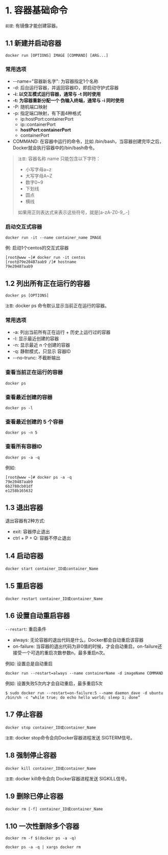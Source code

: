 # 1. 容器基础命令

`前提`: 有镜像才能创建容器。

## 1.1 新建并启动容器

```
docker run [OPTIONS] IMAGE [COMMAND] [ARG...]
```

### 常用选项
* --name="容器新名字": 为容器指定1个名称
* -d: 后台运行容器，并返回容器ID，即启动守护式容器
* **-i: 以交互模式运行容器，通常与 -t 同时使用**
* **-t: 为容器重新分配一个 伪输入终端，通常与 -i 同时使用**
* -P: 随机端口映射
* -p: 指定端口映射，有下面4种格式
    * ip:hostPort:containerPort
    * ip::containerPort
    * **hostPort:containerPort**
    * containerPort
* COMMAND: 在容器中运行的命令，比如 /bin/bash，当容器创建完毕之后，Docker就会执行容器中的/bin/bash命令。

> `注意`: 容器名称 name 只能包含以下字符：
> * 小写字母a~z
> * 大写字母A~Z
> * 数字0~9
> * 下划线
> * 圆点
> * 横线
>
> 如果用正则表达式来表示这些符号，就是[a-zA-Z0-9_.-]


### 启动交互式容器

```shell script
docker run -it --name container_name IMAGE
```

例: 启动1个centos的交互式容器

```shell script
[root@www ~]# docker run -it centos
[root@79e20487aab9 /]# hostname
79e20487aab9
```


## 1.2 列出所有正在运行的容器

```shell script
docker ps [OPTIONS]
```

`注意`: docker ps 命令默认显示当前正在运行的容器。

### 常用选项
* -a: 列出当前所有正在运行 + 历史上运行过的容器
* -l: 显示最近创建的容器
* -n: 显示最近 n 个创建的容器
* -q: 静默模式，只显示 容器ID
* --no-trunc: 不截断输出

### 查看当前正在运行的容器
```shell script
docker ps
```

### 查看最近创建的容器
```shell script
docker ps -l
```

### 查看最近创建的 5 个容器
```shell script
docker ps -n 5
```


### 查看所有容器ID

```shell script
docker ps -a -q
```

例如:

```shell script
[root@www ~]# docker ps -a -q
79e20487aab9
6b2788cb01df
e1258b165632
```

## 1.3 退出容器

退出容器有2种方式:
* exit: 容器停止退出
* ctrl + P + Q: 容器不停止退出

## 1.4 启动容器
```shell script
docker start container_ID或container_Name
```

## 1.5 重启容器
```shell script
docker restart container_ID或container_Name
```

## 1.6 设置自动重启容器
`--restart`: 重启条件
* always: 无论容器的退出代码是什么，Docker都会自动重启该容器
* on-failure: 当容器的退出代码为非0值的时候，才会自动重启，on-failure还接受一个可选的重启次数参数n，最多重启n次。

例如: 设置总是自动重启
```shell
docker run --restart=always --name containerName -d imageName COMMAND
```

例如: 设置失败5次内才会自动重启，最多重启5次
```shell
$ sudo docker run --restart=on-failure:5 --name daemon_dave -d ubuntu /bin/sh -c "while true; do echo hello world; sleep 1; done”
```


## 1.7 停止容器
```shell script
docker stop container_ID或container_Name
```

`注意`: docker stop命令会向Docker容器进程发送 SIGTERM信号。


## 1.8 强制停止容器
```shell script
docker kill container_ID或container_Name
```

`注意`: docker kill命令会向 Docker容器进程发送 SIGKILL信号。


## 1.9 删除已停止容器
```shell script
docker rm [-f] container_ID或container_Name
```

## 1.10 一次性删除多个容器
```shell script
docker rm -f $(docker ps -a -q)

docker ps -a -q | xargs docker rm
```
